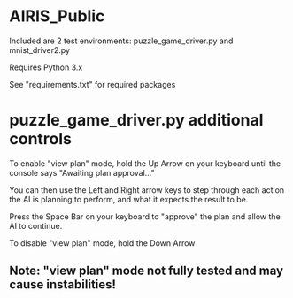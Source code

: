 # AIRIS_Public

Included are 2 test environments: puzzle_game_driver.py and mnist_driver2.py

Requires Python 3.x

See "requirements.txt" for required packages

# puzzle_game_driver.py additional controls

To enable "view plan" mode, hold the Up Arrow on your keyboard until the console says "Awaiting plan approval..."

You can then use the Left and Right arrow keys to step through each action the AI is planning to perform, and what it expects the result to be.

Press the Space Bar on your keyboard to "approve" the plan and allow the AI to continue.

To disable "view plan" mode, hold the Down Arrow

## Note: "view plan" mode not fully tested and may cause instabilities!
